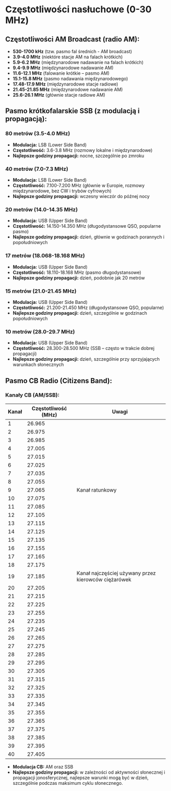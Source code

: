 # Częstotliwości nasłuchowe (0-30 MHz)

## Częstotliwości AM Broadcast (radio AM):
- **530-1700 kHz** (tzw. pasmo fal średnich - AM broadcast)
- **3.9-4.0 MHz** (niektóre stacje AM na falach krótkich)
- **5.9-6.2 MHz** (międzynarodowe nadawanie na falach krótkich)
- **9.4-9.9 MHz** (międzynarodowe nadawanie AM)
- **11.6-12.1 MHz** (falowanie krótkie – pasmo AM)
- **15.1-15.8 MHz** (pasmo nadawania międzynarodowego)
- **17.48-17.9 MHz** (międzynarodowe stacje radiowe)
- **21.45-21.85 MHz** (międzynarodowe nadawanie AM)
- **25.6-26.1 MHz** (głównie stacje radiowe AM)

## Pasmo krótkofalarskie SSB (z modulacją i propagacją):

### 80 metrów (3.5-4.0 MHz)
- **Modulacja:** LSB (Lower Side Band)
- **Częstotliwość:** 3.6-3.8 MHz (rozmowy lokalne i międzynarodowe)
- **Najlepsze godziny propagacji:** nocne, szczególnie po zmroku

### 40 metrów (7.0-7.3 MHz)
- **Modulacja:** LSB (Lower Side Band)
- **Częstotliwość:** 7.100-7.200 MHz (głównie w Europie, rozmowy międzynarodowe, bez CW i trybów cyfrowych)
- **Najlepsze godziny propagacji:** wczesny wieczór do późnej nocy

### 20 metrów (14.0-14.35 MHz)
- **Modulacja:** USB (Upper Side Band)
- **Częstotliwość:** 14.150-14.350 MHz (długodystansowe QSO, popularne pasmo)
- **Najlepsze godziny propagacji:** dzień, głównie w godzinach porannych i popołudniowych

### 17 metrów (18.068-18.168 MHz)
- **Modulacja:** USB (Upper Side Band)
- **Częstotliwość:** 18.110-18.168 MHz (pasmo długodystansowe)
- **Najlepsze godziny propagacji:** dzień, podobnie jak 20 metrów

### 15 metrów (21.0-21.45 MHz)
- **Modulacja:** USB (Upper Side Band)
- **Częstotliwość:** 21.200-21.450 MHz (długodystansowe QSO, popularne)
- **Najlepsze godziny propagacji:** dzień, szczególnie w godzinach popołudniowych

### 10 metrów (28.0-29.7 MHz)
- **Modulacja:** USB (Upper Side Band)
- **Częstotliwość:** 28.300-28.500 MHz (SSB – często w trakcie dobrej propagacji)
- **Najlepsze godziny propagacji:** dzień, szczególnie przy sprzyjających warunkach słonecznych

## Pasmo CB Radio (Citizens Band):

### Kanały CB (AM/SSB):

| Kanał | Częstotliwość (MHz) | Uwagi |
|-------|---------------------|-------|
| 1     | 26.965              |       |
| 2     | 26.975              |       |
| 3     | 26.985              |       |
| 4     | 27.005              |       |
| 5     | 27.015              |       |
| 6     | 27.025              |       |
| 7     | 27.035              |       |
| 8     | 27.055              |       |
| 9     | 27.065              | Kanał ratunkowy |
| 10    | 27.075              |       |
| 11    | 27.085              |       |
| 12    | 27.105              |       |
| 13    | 27.115              |       |
| 14    | 27.125              |       |
| 15    | 27.135              |       |
| 16    | 27.155              |       |
| 17    | 27.165              |       |
| 18    | 27.175              |       |
| 19    | 27.185              | Kanał najczęściej używany przez kierowców ciężarówek |
| 20    | 27.205              |       |
| 21    | 27.215              |       |
| 22    | 27.225              |       |
| 23    | 27.255              |       |
| 24    | 27.235              |       |
| 25    | 27.245              |       |
| 26    | 27.265              |       |
| 27    | 27.275              |       |
| 28    | 27.285              |       |
| 29    | 27.295              |       |
| 30    | 27.305              |       |
| 31    | 27.315              |       |
| 32    | 27.325              |       |
| 33    | 27.335              |       |
| 34    | 27.345              |       |
| 35    | 27.355              |       |
| 36    | 27.365              |       |
| 37    | 27.375              |       |
| 38    | 27.385              |       |
| 39    | 27.395              |       |
| 40    | 27.405              |       |

- **Modulacja CB:** AM oraz SSB
- **Najlepsze godziny propagacji:** w zależności od aktywności słonecznej i propagacji jonosferycznej, najlepsze warunki mogą być w dzień, szczególnie podczas maksimum cyklu słonecznego.
